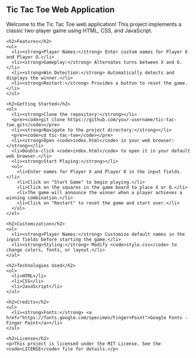 <!DOCTYPE html>
<html lang="en">
<head>
  <meta charset="UTF-8">
  <meta http-equiv="X-UA-Compatible" content="IE=edge">
  <meta name="viewport" content="width=device-width, initial-scale=1.0">
  <title>Tic Tac Toe Web Application</title>
</head>
<body>
  <article>
    <h1>Tic Tac Toe Web Application</h1>
    <p>Welcome to the Tic Tac Toe web application! This project implements a classic two-player game using HTML, CSS, and JavaScript.</p>
    
    <h2>Features</h2>
    <ul>
      <li><strong>Player Names:</strong> Enter custom names for Player X and Player O.</li>
      <li><strong>Gameplay:</strong> Alternates turns between X and O.</li>
      <li><strong>Win Detection:</strong> Automatically detects and displays the winner.</li>
      <li><strong>Restart:</strong> Provides a button to reset the game.</li>
    </ul>
    
    <h2>Getting Started</h2>
    <ol>
      <li><strong>Clone the repository:</strong></li>
      <pre><code>git clone https://github.com/your-username/tic-tac-toe.git</code></pre>
      <li><strong>Navigate to the project directory:</strong></li>
      <pre><code>cd tic-tac-toe</code></pre>
      <li><strong>Open <code>index.html</code> in your web browser:</strong></li>
      <li>Double-click <code>index.html</code> to open it in your default web browser.</li>
      <li><strong>Start Playing:</strong></li>
      <ul>
        <li>Enter names for Player X and Player O in the input fields.</li>
        <li>Click on "Start Game" to begin playing.</li>
        <li>Click on the squares in the game board to place X or O.</li>
        <li>The game will announce the winner when a player achieves a winning combination.</li>
        <li>Click on "Restart" to reset the game and start over.</li>
      </ul>
    </ol>
    
    <h2>Customization</h2>
    <ul>
      <li><strong>Player Names:</strong> Customize default names in the input fields before starting the game.</li>
      <li><strong>Styling:</strong> Modify <code>style.css</code> to change colors, fonts, or layout.</li>
    </ul>
    
    <h2>Technologies Used</h2>
    <ul>
      <li>HTML</li>
      <li>CSS</li>
      <li>JavaScript</li>
    </ul>
    
    <h2>Credits</h2>
    <ul>
      <li><strong>Fonts:</strong> <a href="https://fonts.google.com/specimen/Finger+Paint">Google Fonts - Finger Paint</a></li>
    </ul>
    
    <h2>License</h2>
    <p>This project is licensed under the MIT License. See the <code>LICENSE</code> file for details.</p>
  </article>
</body>
</html>
